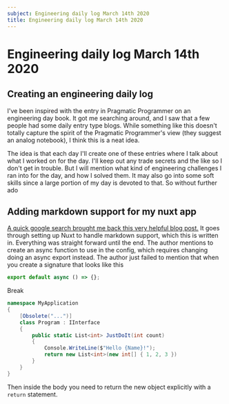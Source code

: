 ```yaml
---
subject: Engineering daily log March 14th 2020
title: Engineering daily log March 14th 2020
---
```


# Engineering daily log March 14th 2020

## Creating an engineering daily log

I've been inspired with the entry in Pragmatic Programmer on an engineering day book. It got me searching around, and I saw that a few people had some daily entry type blogs. While something like this doesn't totally capture the spirit of the Pragmatic Programmer's view (they suggest an analog notebook), I think this is a neat idea.

The idea is that each day I'll create one of these entries where I talk about what I worked on for the day. I'll keep out any trade secrets and the like so I don't get in trouble. But I will mention what kind of engineering challenges I ran into for the day, and how I solved them. It may also go into some soft skills since a large portion of my day is devoted to that. So without further ado

## Adding markdown support for my nuxt app

[A quick google search brought me back this very helpful blog post.]("https://regenrek.com/posts/create-a-frontmatter-markdown-powered-blog-with-nuxt.js/") It goes through setting up Nuxt to handle markdown support, which this is written in. Everything was straight forward until the end. The author mentions to create an async function to use in the config, which requires changing doing an async export instead. The author just failed to mention that when you create a signature that looks like this

```js
export default async () => {};
```

Break

```c#
namespace MyApplication
{
    [Obsolete("...")]
    class Program : IInterface
    {
        public static List<int> JustDoIt(int count)
        {
            Console.WriteLine($"Hello {Name}!");
            return new List<int>(new int[] { 1, 2, 3 })
        }
    }
}
```

Then inside the body you need to return the new object explicitly with a `return` statement.
